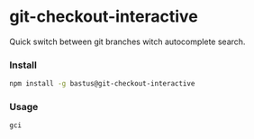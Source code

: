 # git-checkout-interactive

Quick switch between git branches witch autocomplete search.

### Install

```bash
npm install -g bastus@git-checkout-interactive
```

### Usage

```bash
gci
```

